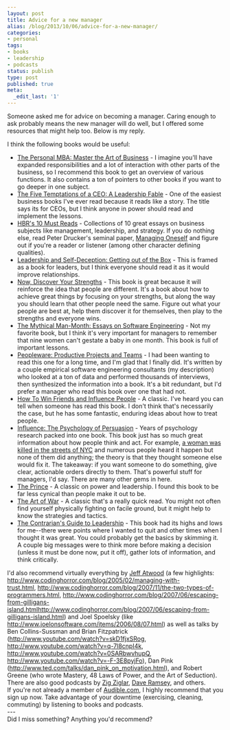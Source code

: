 ```yaml
---
layout: post
title: Advice for a new manager
alias: /blog/2013/10/06/advice-for-a-new-manager/
categories:
- personal
tags:
- books
- leadership
- podcasts
status: publish
type: post
published: true
meta:
  _edit_last: '1'
---
```

Someone asked me for advice on becoming a manager. Caring enough to ask probably means the new manager will do well, but I offered some resources that might help too. Below is my reply.

I think the following books would be useful:

 * <a href="http://www.amazon.com/gp/product/1591845572/ref=as_li_ss_tl?ie=UTF8&amp;amp;camp=1789&amp;amp;creative=390957&amp;amp;creativeASIN=1591845572&amp;amp;linkCode=as2&amp;amp;tag=theven01-20">The Personal MBA: Master the Art of Business</a> - I imagine you'll have expanded responsibilities and a lot of interaction with other parts of the business, so I recommend this book to get an overview of various functions. It also contains a ton of pointers to other books if you want to go deeper in one subject.
 * <a href="http://www.amazon.com/gp/product/0470267585/ref=as_li_ss_tl?ie=UTF8&amp;camp=1789&amp;creative=390957&amp;creativeASIN=0470267585&amp;linkCode=as2&amp;tag=theven01-20">The Five Temptations of a CEO: A Leadership Fable</a> - One of the easiest business books I've ever read because it reads like a story. The title says its for CEOs, but I think anyone in power should read and implement the lessons.
 * <a href="http://www.amazon.com/gp/product/1422184056/ref=as_li_ss_tl?ie=UTF8&amp;camp=1789&amp;creative=390957&amp;creativeASIN=1422184056&amp;linkCode=as2&amp;tag=theven01-20">HBR's 10 Must Reads</a> - Collections of 10 great essays on business subjects like management, leadership, and strategy. If you do nothing else, read Peter Drucker's seminal paper, <a href="http://www.sis.pitt.edu/~peterb/3005-001/managingoneself.pdf">Managing Oneself</a> and figure out if you're a reader or listener (among other character defining qualities).
 * <a href="http://www.amazon.com/gp/product/1576759776/ref=as_li_ss_tl?ie=UTF8&amp;camp=1789&amp;creative=390957&amp;creativeASIN=1576759776&amp;linkCode=as2&amp;tag=theven01-20">Leadership and Self-Deception: Getting out of the Box</a> - This is framed as a book for leaders, but I think everyone should read it as it would improve relationships.
 * <a href="http://www.amazon.com/gp/product/0743201140/ref=as_li_ss_tl?ie=UTF8&amp;camp=1789&amp;creative=390957&amp;creativeASIN=0743201140&amp;linkCode=as2&amp;tag=theven01-20">Now, Discover Your Strengths</a> - This book is great because it will reinforce the idea that people are different. It's a book about how to achieve great things by focusing on your strengths, but along the way you should learn that other people need the same. Figure out what your people are best at, help them discover it for themselves, then play to the strengths and everyone wins.
 * <a href="http://www.amazon.com/gp/product/0201835959/ref=as_li_ss_tl?ie=UTF8&amp;camp=1789&amp;creative=390957&amp;creativeASIN=0201835959&amp;linkCode=as2&amp;tag=theven01-20">The Mythical Man-Month: Essays on Software Engineering</a> - Not my favorite book, but I think it's very important for managers to remember that nine women can't gestate a baby in one month. This book is full of important lessons.
 * <a href="http://www.amazon.com/gp/product/0321934113/ref=as_li_ss_tl?ie=UTF8&amp;amp;camp=1789&amp;amp;creative=390957&amp;amp;creativeASIN=0321934113&amp;amp;linkCode=as2&amp;amp;tag=theven01-20">Peopleware: Productive Projects and Teams</a> - I had been wanting to read this one for a long time, and I'm glad that I finally did. It's written by a couple empirical software engineering consultants (my description) who looked at a ton of data and performed thousands of interviews, then synthesized the information into a book. It's a bit redundant, but I'd prefer a manager who read this book over one that had not.
 * <a href="http://www.amazon.com/gp/product/1439167346/ref=as_li_ss_tl?ie=UTF8&amp;camp=1789&amp;creative=390957&amp;creativeASIN=1439167346&amp;linkCode=as2&amp;tag=theven01-20">How To Win Friends and Influence People</a> - A classic. I've heard you can tell when someone has read this book. I don't think that's necessarily the case, but he has some fantastic, enduring ideas about how to treat people.
 * <a href="http://www.amazon.com/gp/product/006124189X/ref=as_li_ss_tl?ie=UTF8&amp;camp=1789&amp;creative=390957&amp;creativeASIN=006124189X&amp;linkCode=as2&amp;tag=theven01-20">Influence: The Psychology of Persuasion</a> - Years of psychology research packed into one book. This book just has so much great information about how people think and act. For example, <a href="http://en.wikipedia.org/wiki/Murder_of_Kitty_Genovese">a woman was killed in the streets of NYC</a> and numerous people heard it happen but none of them did anything; the theory is that they thought someone else would fix it. The takeaway: if you want someone to do something, give clear, actionable orders directly to them. That's powerful stuff for managers, I'd say. There are many other gems in here.
 * <a href="http://www.amazon.com/gp/product/0553212788/ref=as_li_ss_tl?ie=UTF8&amp;amp;camp=1789&amp;amp;creative=390957&amp;amp;creativeASIN=0553212788&amp;amp;linkCode=as2&amp;amp;tag=theven01-20">The Prince</a> - A classic on power and leadership. I found this book to be far less cynical than people make it out to be.
 * <a href="http://www.amazon.com/gp/product/1936041758/ref=as_li_ss_tl?ie=UTF8&amp;amp;camp=1789&amp;amp;creative=390957&amp;amp;creativeASIN=1936041758&amp;amp;linkCode=as2&amp;amp;tag=theven01-20">The Art of War</a> - A classic that's a really quick read. You might not often find yourself physically fighting on facile ground, but it might help to know the strategies and tactics.
 * <a href="http://www.amazon.com/gp/product/0787967076/ref=as_li_ss_tl?ie=UTF8&amp;amp;camp=1789&amp;amp;creative=390957&amp;amp;creativeASIN=0787967076&amp;amp;linkCode=as2&amp;amp;tag=theven01-20">The Contrarian's Guide to Leadership</a> - This book had its highs and lows for me--there were points where I wanted to quit and other times when I thought it was great. You could probably get the basics by skimming it. A couple big messages were to think more before making a decision (unless it must be done now, put it off), gather lots of information, and think critically.

<div>I'd also recommend virtually everything by <a href="http://www.codinghorror.com/blog/">Jeff Atwood</a> (a few highlights: <a href="http://www.codinghorror.com/blog/2005/02/managing-with-trust.html">http://www.codinghorror.com/blog/2005/02/managing-with-trust.html</a>, <a href="http://www.codinghorror.com/blog/2007/11/the-two-types-of-programmers.html">http://www.codinghorror.com/blog/2007/11/the-two-types-of-programmers.html</a>, <a href="http://www.codinghorror.com/blog/2007/06/escaping-from-gilligans-island.html">http://www.codinghorror.com/blog/2007/06/escaping-from-gilligans-island.htmlhttp://www.codinghorror.com/blog/2007/06/escaping-from-gilligans-island.html</a>) and Joel Spoelsky (like <a href="http://www.joelonsoftware.com/items/2006/08/07.html">http://www.joelonsoftware.com/items/2006/08/07.html</a>) as well as talks by Ben Collins-Sussman and Brian Fitzpatrick (<a href="http://www.youtube.com/watch?v=skD1fjxSRog">http://www.youtube.com/watch?v=skD1fjxSRog</a>, <a href="http://www.youtube.com/watch?v=q-7l8cnpI4k">http://www.youtube.com/watch?v=q-7l8cnpI4k</a>, <a href="http://www.youtube.com/watch?v=0SARbwvhupQ">http://www.youtube.com/watch?v=0SARbwvhupQ</a>, <a href="http://www.youtube.com/watch?v=-F-3E8pyjFo">http://www.youtube.com/watch?v=-F-3E8pyjFo</a>), Dan Pink (<a href="http://www.ted.com/talks/dan_pink_on_motivation.html">http://www.ted.com/talks/dan_pink_on_motivation.html</a>), and Robert Greene (who wrote Mastery, 48 Laws of Power, and the Art of Seduction). There are also good podcasts by <a href="https://itunes.apple.com/us/podcast/inspiring-words-encouragement/id192820274">Zig Ziglar</a>, <a href="http://www.daveramsey.com/entreleadership/podcast">Dave Ramsey</a>, and others.</div>
<div></div>
<div>If you're not already a member of <a title="Audible.com, an Amazon company" href="http://www.audible.com">Audible.com</a>, I highly recommend that you sign up now. Take advantage of your downtime (exercising, cleaning, commuting) by listening to books and podcasts.</div>
<div></div>
<div>---</div>
<div></div>
<div>Did I miss something? Anything you'd recommend?</div>
